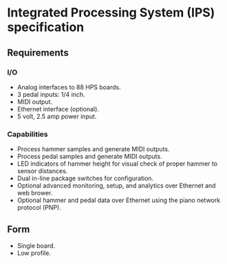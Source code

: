 # Integrated Processing System (IPS) specification

## Requirements

### I/O
* Analog interfaces to 88 HPS boards.
* 3 pedal inputs: 1/4 inch.
* MIDI output.
* Ethernet interface (optional).
* 5 volt, 2.5 amp power input.

### Capabilities
* Process hammer samples and generate MIDI outputs.
* Process pedal samples and generate MIDI outputs.
* LED indicators of hammer height for visual check of proper hammer to sensor distances.
* Dual in-line package switches for configuration.
* Optional advanced monitoring, setup, and analytics over Ethernet and web brower.
* Optional hammer and pedal data over Ethernet using the piano network protocol (PNP).

## Form
* Single board.
* Low profile.